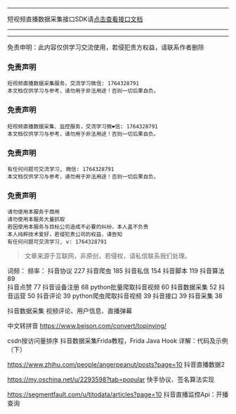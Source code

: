 ___________________
短视频直播数据采集接口SDK请[点击查看接口文档](https://docs.qq.com/doc/DU3RKUFVFdVhQbXlR)
___________________
___________________
免责申明：此内容仅供学习交流使用，若侵犯贵方权益，请联系作者删除



### 免责声明
```
短视频直播数据采集服务，交流学习微信: 1764328791
本文档仅供学习与参考，请勿用于非法用途！否则一切后果自负。
```

### 免责声明
```
短视频直播数据采集、监控服务，交流学习微❤信: 1764328791
本文档仅供学习与参考，请勿用于非法用途！否则一切后果自负。
```

### 免责声明
```
有任何问题可交流学习, 微信: 1764328791
本文档仅供学习与参考，请勿用于非法用途！否则一切后果自负。
```


### 免责声明
```
请勿使用本服务于商用
请勿使用本服务大量抓取
若因使用本服务与目标公司造成不必要的纠纷，本人盖不负责
本人纯粹技术爱好，若侵犯贵公司的权益，请告知
有任何问题可交流学习, v: 1764328791
```

> 文章来源于互联网，非原创，若侵权，请私信联系我们处理。


词频：                  频率：
抖音协议                227
抖音爬虫                185
抖音私信                154
抖音脚本                119
抖音算法                89  
抖音点赞                77
抖音设备注册             68
python批量爬取抖音视频    60
抖音数据采集             52
抖音运营                50
抖音评论                39
python爬虫爬取抖音视频    39
抖音接口                39
抖音采集                38

抖音数据采集 视频评论、用户信息、直播弹幕

中文转拼音
https://www.bejson.com/convert/topinying/


csdn按访问量排序
抖音数据采集Frida教程，Frida Java Hook 详解：代码及示例（下）

https://www.zhihu.com/people/angerpeanut/posts?page=10
抖音直播数据2

https://my.oschina.net/u/2293598?tab=popular
快手协议、签名算法实现

https://segmentfault.com/u/titodata/articles?page=10
抖音直播监控Api：开播查询


